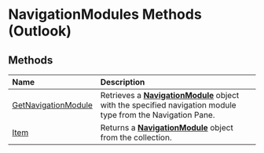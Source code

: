 
# NavigationModules Methods (Outlook)

## Methods



|**Name**|**Description**|
|:-----|:-----|
|[GetNavigationModule](7c1a1313-94a4-fa68-7e70-66d85496fec0.md)|Retrieves a  **[NavigationModule](76565eaf-1e64-f5d4-b90f-ba156863802c.md)** object with the specified navigation module type from the Navigation Pane.|
|[Item](ee8fdd9c-2b94-29c3-7622-f6e5c8c5399c.md)|Returns a  **[NavigationModule](76565eaf-1e64-f5d4-b90f-ba156863802c.md)** object from the collection.|
